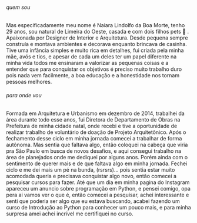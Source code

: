 ###### *quem sou*

Mas especificadamente meu nome é Naiara Lindolfo da Boa Morte, tenho 29 anos, sou natural de Limeira do Oeste, casada e com dois filhos pets :dog: . 
Apaixonada por Designer de Interior e Arquitetura. Desde pequena sempre construía e montava ambientes e decorava enquanto brincava de casinha.
Tive uma infância simples e muito rica em detalhes, fui criada pela minha mãe, avós e tios, e apesar de cada um deles ter um papel diferente na minha vida todos me ensinaram a valorizar as pequenas coisas e a entender que para conquistar os objetivos é preciso muito trabalho duro pois nada vem facilmente, a boa educação e a honestidade nos tornam pessoas melhores.

###### *para onde vou*

Formada em Arquitetura e Urbanismo em dezembro de 2014, trabalhei da área durante todo esse anos, fui Diretora de Departamento de Obras na Prefeitura de minha cidade natal, onde recebi e tive a oportunidade de realizar trabalho de voluntário de doação de Projeto Arquitetônico.
Após o fechamento desse ciclo em minha jornada comecei a trabalhar de forma autônoma.
Mas sentia que faltava algo, então coloquei na cabeça que viria pra São Paulo em busca de novos desafios, e aqui consegui trabalho na área de planejados onde me dediquei por alguns anos. 
Porém ainda com o sentimento de querer mais e de que faltava algo em minha jornada.
Fechei ciclo e me dei mais um pé na bunda, (rsrsrs)... pois sentia estar muito acomodada queria e precisava conquistar algo novo, então comecei a pesquisar cursos para fazer. Até que um dia em minha pagina do Instagram apareceu um anuncio sobre programação em Python, e pensei comigo, opa pera ai vamos ver o que é, então comecei a pesquisar, achei interessante e senti que poderia ser algo que eu estava buscando, acabei fazendo um curso de Introdução ao Python para conhecer um pouco mais, e para minha surpresa amei achei incrível me certifiquei no curso. 